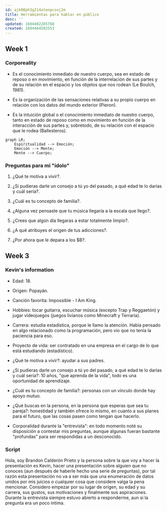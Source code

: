 ```yaml
---
id: ajk08ph3g214atenpcsej2m
title: Herramientas para hablar en público
desc: ''
updated: 1694482285768
created: 1694464582553
---
```


## Week 1

### Corporeality

- Es el conocimiento inmediato de nuestro cuerpo, sea en estado de reposo o en movimiento, en función de la interrelación de sus partes y de su relación en el espacio y los objetos que nos rodean (Le Boulch, 1981).

- Es la organización de las sensaciones relativas a su propio cuerpo en relación con los datos del mundo exterior (Pieron).

- Es la intuición global o el conocimiento inmediato de nuestro cuerpo, tanto en estado de reposo como en movimiento en función de la interacción de sus partes y, sobretodo, de su relación con el espacio que le rodea (Ballesteros).

```mermaid
graph LR;
	Espiritualidad --> Emoción;
	Emoción --> Mente;
	Mente --> Cuerpo;
```

### Preguntas para mi "ídolo"

1. ¿Qué te motiva a vivir?.

2. ¿Si pudieras darle un consejo a tú yo del pasado, a qué edad te lo darías y cuál sería?.

3. ¿Cuál es tu concepto de familia?.

4. ¿Alguna vez pensaste que tu música llegaría a la escala que llego?.

5. ¿Crees que algún día llegaras a estar totalmente limpio?.

6. ¿A qué atribuyes el origen de tus adicciones?.

7. ¿Por ahora que le depara a los $B?.

## Week 3

### Kevin's information

- Edad: 18.

- Origen: Popayán.

- Canción favorita: Impossible - I Am King.

- Hobbies: tocar guitarra, escuchar música (excepto Trap y Reggaetón) y jugar videojuegos (juegos livianos como Minecraft y Terraria).

- Carrera: estudia estadística, porque le llamo la atención. Había pensado en algo relacionado como la programación, pero vio que no tenía la paciencia para eso.

- Proyecto de vida: ser contratado en una empresa en el cargo de lo que está estudiando (estadístico).

- ¿Qué te motiva a vivir?: ayudar a sus padres.

- ¿Si pudieras darle un consejo a tú yo del pasado, a qué edad te lo darías y cuál sería?: 10 años, "que aprenda de la vida", todo es una oportunidad de aprendizaje.

- ¿Cuál es tu concepto de familia?: personas con un vínculo donde hay apoyo mutuo.

- ¿Qué buscas en la persona, en la persona que esperas que sea tu pareja?: honestidad y también ofrece lo mismo, en cuanto a sus planes para el futuro, que las cosas pasen como tengan que hacerlo.

- Corporalidad durante la "entrevista": en todo momento noté su disposición a contestar mis preguntas, aunque algunas fueran bastante "profundas" para ser respondidas a un desconocido.

### Script

Hola, soy Brandon Calderón Prieto y la persona sobre la que voy a hacer la presentación es Kevin, hacer una presentación sobre alguien que no conoces (aun después de haberle hecho una serie de preguntas), por tal razón esta presentación no va a ser más que una enumeración de datos unidos por mis juicios o cualquier cosa que considere valga la pena mencionar. Considero empezar por su lugar de origen, su edad y su carrera, sus gustos, sus motivaciones y finalmente sus aspiraciones. Durante la entrevista siempre estuvo abierto a responderme, aun si la pregunta era un poco íntima.
